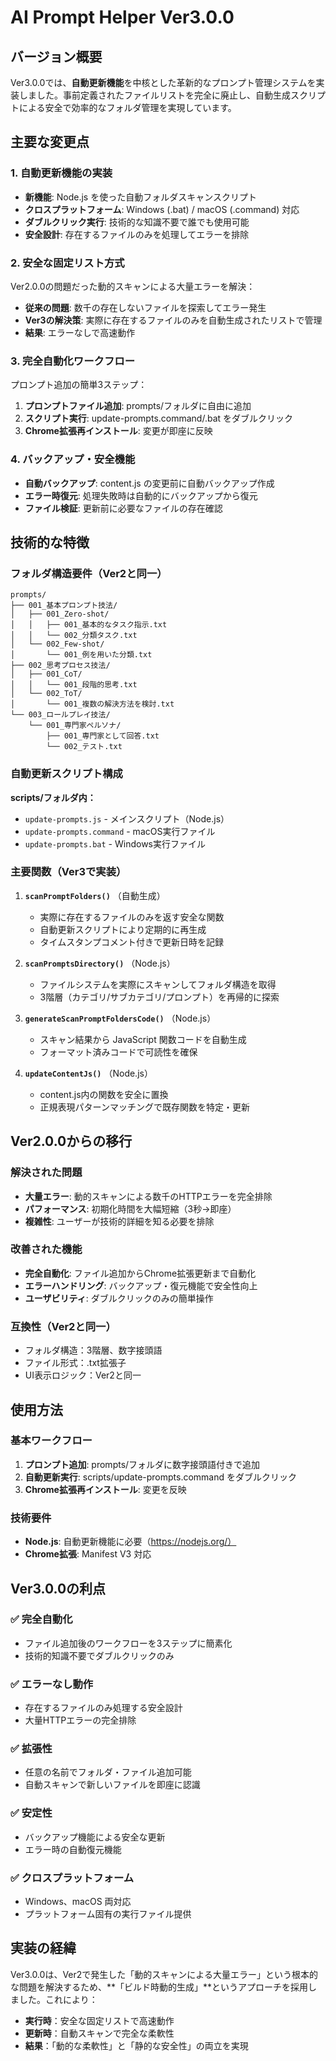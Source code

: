 # AI Prompt Helper Ver3.0.0

## バージョン概要

Ver3.0.0では、**自動更新機能**を中核とした革新的なプロンプト管理システムを実装しました。事前定義されたファイルリストを完全に廃止し、自動生成スクリプトによる安全で効率的なフォルダ管理を実現しています。

## 主要な変更点

### 1. 自動更新機能の実装

- **新機能**: Node.js を使った自動フォルダスキャンスクリプト
- **クロスプラットフォーム**: Windows (.bat) / macOS (.command) 対応
- **ダブルクリック実行**: 技術的な知識不要で誰でも使用可能
- **安全設計**: 存在するファイルのみを処理してエラーを排除

### 2. 安全な固定リスト方式

Ver2.0.0の問題だった動的スキャンによる大量エラーを解決：
- **従来の問題**: 数千の存在しないファイルを探索してエラー発生
- **Ver3の解決策**: 実際に存在するファイルのみを自動生成されたリストで管理
- **結果**: エラーなしで高速動作

### 3. 完全自動化ワークフロー

プロンプト追加の簡単3ステップ：
1. **プロンプトファイル追加**: prompts/フォルダに自由に追加
2. **スクリプト実行**: update-prompts.command/.bat をダブルクリック
3. **Chrome拡張再インストール**: 変更が即座に反映

### 4. バックアップ・安全機能

- **自動バックアップ**: content.js の変更前に自動バックアップ作成
- **エラー時復元**: 処理失敗時は自動的にバックアップから復元
- **ファイル検証**: 更新前に必要なファイルの存在確認

## 技術的な特徴

### フォルダ構造要件（Ver2と同一）

```
prompts/
├── 001_基本プロンプト技法/
│   ├── 001_Zero-shot/
│   │   ├── 001_基本的なタスク指示.txt
│   │   └── 002_分類タスク.txt
│   └── 002_Few-shot/
│       └── 001_例を用いた分類.txt
├── 002_思考プロセス技法/
│   ├── 001_CoT/
│   │   └── 001_段階的思考.txt
│   └── 002_ToT/
│       └── 001_複数の解決方法を検討.txt
└── 003_ロールプレイ技法/
    └── 001_専門家ペルソナ/
        ├── 001_専門家として回答.txt
        └── 002_テスト.txt
```

### 自動更新スクリプト構成

**scripts/フォルダ内：**
- `update-prompts.js` - メインスクリプト（Node.js）
- `update-prompts.command` - macOS実行ファイル
- `update-prompts.bat` - Windows実行ファイル

### 主要関数（Ver3で実装）

1. **`scanPromptFolders()`** （自動生成）
   - 実際に存在するファイルのみを返す安全な関数
   - 自動更新スクリプトにより定期的に再生成
   - タイムスタンプコメント付きで更新日時を記録

2. **`scanPromptsDirectory()`** （Node.js）
   - ファイルシステムを実際にスキャンしてフォルダ構造を取得
   - 3階層（カテゴリ/サブカテゴリ/プロンプト）を再帰的に探索

3. **`generateScanPromptFoldersCode()`** （Node.js）
   - スキャン結果から JavaScript 関数コードを自動生成
   - フォーマット済みコードで可読性を確保

4. **`updateContentJs()`** （Node.js）
   - content.js内の関数を安全に置換
   - 正規表現パターンマッチングで既存関数を特定・更新

## Ver2.0.0からの移行

### 解決された問題
- **大量エラー**: 動的スキャンによる数千のHTTPエラーを完全排除
- **パフォーマンス**: 初期化時間を大幅短縮（3秒→即座）
- **複雑性**: ユーザーが技術的詳細を知る必要を排除

### 改善された機能
- **完全自動化**: ファイル追加からChrome拡張更新まで自動化
- **エラーハンドリング**: バックアップ・復元機能で安全性向上
- **ユーザビリティ**: ダブルクリックのみの簡単操作

### 互換性（Ver2と同一）
- フォルダ構造：3階層、数字接頭語
- ファイル形式：.txt拡張子
- UI表示ロジック：Ver2と同一

## 使用方法

### 基本ワークフロー
1. **プロンプト追加**: prompts/フォルダに数字接頭語付きで追加
2. **自動更新実行**: scripts/update-prompts.command をダブルクリック
3. **Chrome拡張再インストール**: 変更を反映

### 技術要件
- **Node.js**: 自動更新機能に必要（https://nodejs.org/）
- **Chrome拡張**: Manifest V3 対応

## Ver3.0.0の利点

### ✅ 完全自動化
- ファイル追加後のワークフローを3ステップに簡素化
- 技術的知識不要でダブルクリックのみ

### ✅ エラーなし動作
- 存在するファイルのみ処理する安全設計
- 大量HTTPエラーの完全排除

### ✅ 拡張性
- 任意の名前でフォルダ・ファイル追加可能
- 自動スキャンで新しいファイルを即座に認識

### ✅ 安定性
- バックアップ機能による安全な更新
- エラー時の自動復元機能

### ✅ クロスプラットフォーム
- Windows、macOS 両対応
- プラットフォーム固有の実行ファイル提供

## 実装の経緯

Ver3.0.0は、Ver2で発生した「動的スキャンによる大量エラー」という根本的な問題を解決するため、**「ビルド時動的生成」**というアプローチを採用しました。これにより：

- **実行時**：安全な固定リストで高速動作
- **更新時**：自動スキャンで完全な柔軟性
- **結果**：「動的な柔軟性」と「静的な安全性」の両立を実現